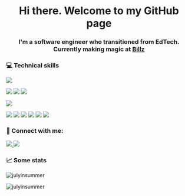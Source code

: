 <h1 align="center">Hi there. Welcome to my GitHub page</h1>
<h3 align="center">I'm a software engineer who transitioned from EdTech. Currently making magic at <a href="https://billz.io/">Billz</a></h3>

<h3 align="left">💻 Technical skills</h3>
<p>
    <img src="https://img.shields.io/badge/coding-golang-blue">
</p>
<p>
    <img src="https://img.shields.io/badge/database-postgres-blue
"> 
    <img src="https://img.shields.io/badge/database-clickhouse-yellow
"> 
    <img src="https://img.shields.io/badge/database-redis-red
">
</p>

<p>
    <img src="https://img.shields.io/badge/containerization-docker-blue
    ">
</p>

<p>
    <img src="https://img.shields.io/badge/tools-goland-green
    ">
    <img src="https://img.shields.io/badge/tools-vscode-blue
    ">
    <img src="https://img.shields.io/badge/tools-datagrip-blue
    ">
    <img src="https://img.shields.io/badge/tools-postman-orange
    ">
    <img src="https://img.shields.io/badge/tools-termius-blue
    ">
    <img src="https://img.shields.io/badge/tools-git-red
    ">
</p>



<h3 align="left">💌 Connect with me:</h3>

<p>
    <a href="https://www.linkedin.com/in/bogdan-azimjanov" target="blank">
        <img src="https://img.shields.io/badge/connect-LinkedIn-blue
    ">
    </a>
    <img src="https://img.shields.io/badge/gmail-azimjanovbogdan%40gmail.com-red
    ">
</p>

<h3 align="left">📈 Some stats</h3>

<p><img align="center" src="https://github-readme-stats.vercel.app/api/top-langs?username=julyinsummer&show_icons=true&locale=en&layout=compact" alt="julyinsummer" /></p>

<p><img align="center" src="https://github-readme-streak-stats.herokuapp.com/?user=julyinsummer&" alt="julyinsummer" /></p>
